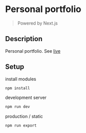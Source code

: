 # Personal portfolio

> Powered by Next.js

## Description

Personal portfolio. See [live](https://www.martosjose.com)

## Setup

install modules

```sh
npm install
```

development server

```sh
npm run dev
```

production / static

```sh
npm run export
```
